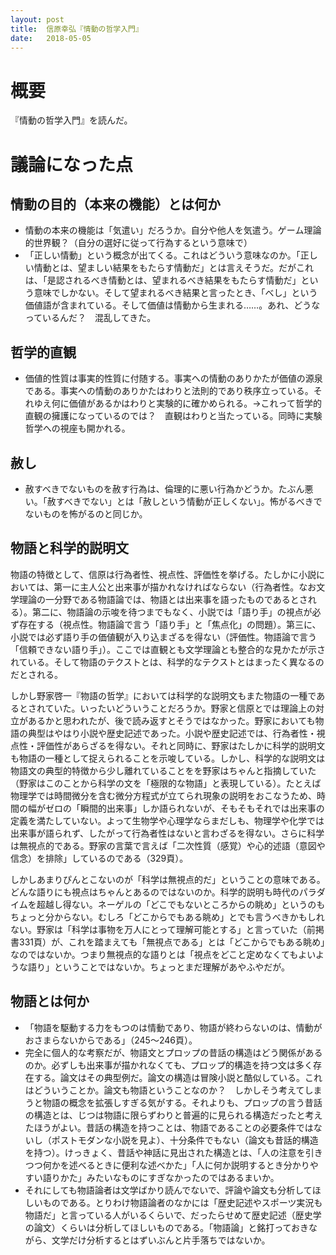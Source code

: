 ```yaml
---
layout: post
title:  信原幸弘『情動の哲学入門』
date:   2018-05-05
---
```


# 概要
『情動の哲学入門』を読んだ。

# 議論になった点
## 情動の目的（本来の機能）とは何か
* 情動の本来の機能は「気遣い」だろうか。自分や他人を気遣う。ゲーム理論的世界観？（自分の選好に従って行為するという意味で）
* 「正しい情動」という概念が出てくる。これはどういう意味なのか。「正しい情動とは、望ましい結果をもたらす情動だ」とは言えそうだ。だがこれは、「是認されるべき情動とは、望まれるべき結果をもたらす情動だ」という意味でしかない。そして望まれるべき結果と言ったとき、「べし」という価値語が含まれている。そして価値は情動から生まれる……。あれ、どうなっているんだ？　混乱してきた。

## 哲学的直観
* 価値的性質は事実的性質に付随する。事実への情動のありかたが価値の源泉である。事実への情動のありかたはわりと法則的であり秩序立っている。それゆえ何に価値があるかはわりと実験的に確かめられる。→これって哲学的直観の擁護になっているのでは？　直観はわりと当たっている。同時に実験哲学への視座も開かれる。

## 赦し
* 赦すべきでないものを赦す行為は、倫理的に悪い行為かどうか。たぶん悪い。「赦すべきでない」とは「赦しという情動が正しくない」。怖がるべきでないものを怖がるのと同じか。

## 物語と科学的説明文
物語の特徴として、信原は行為者性、視点性、評価性を挙げる。たしかに小説においては、第一に主人公と出来事が描かれなければならない（行為者性。なお文学理論の一分野である物語論では、物語とは出来事を語ったものであるとされる）。第二に、物語論の示唆を待つまでもなく、小説では「語り手」の視点が必ず存在する（視点性。物語論で言う「語り手」と「焦点化」の問題）。第三に、小説では必ず語り手の価値観が入り込まざるを得ない（評価性。物語論で言う「信頼できない語り手」）。ここでは直観とも文学理論とも整合的な見かたが示されている。そして物語のテクストとは、科学的なテクストとはまったく異なるのだとされる。

しかし野家啓一『物語の哲学』においては科学的な説明文もまた物語の一種であるとされていた。いったいどういうことだろうか。野家と信原とでは理論上の対立があるかと思われたが、後で読み返すとそうではなかった。野家においても物語の典型はやはり小説や歴史記述であった。小説や歴史記述では、行為者性・視点性・評価性があらざるを得ない。それと同時に、野家はたしかに科学的説明文も物語の一種として捉えられることを示唆している。しかし、科学的な説明文は物語文の典型的特徴から少し離れていることをを野家はちゃんと指摘していた（野家はこのことから科学の文を「極限的な物語」と表現している）。たとえば物理学では時間微分を含む微分方程式が立てられ現象の説明をおこなうため、時間の幅がゼロの「瞬間的出来事」しか語られないが、そもそもそれでは出来事の定義を満たしていない。よって生物学や心理学ならまだしも、物理学や化学では出来事が語られず、したがって行為者性はないと言わざるを得ない。さらに科学は無視点的である。野家の言葉で言えば「二次性質（感覚）や心的述語（意図や信念）を排除」しているのである（329頁）。

しかしあまりぴんとこないのが「科学は無視点的だ」ということの意味である。どんな語りにも視点はちゃんとあるのではないのか。科学的説明も時代のパラダイムを超越し得ない。ネーゲルの「どこでもないところからの眺め」というのもちょっと分からない。むしろ「どこからでもある眺め」とでも言うべきかもしれない。野家は「科学は事物を万人にとって理解可能とする」と言っていた（前掲書331頁）が、これを踏まえても「無視点である」とは「どこからでもある眺め」なのではないか。つまり無視点的な語りとは「視点をどこと定めなくてもよいような語り」ということではないか。ちょっとまだ理解があやふやだが。

## 物語とは何か
* 「物語を駆動する力をもつのは情動であり、物語が終わらないのは、情動がおさまらないからである」（245〜246頁）。
* 完全に個人的な考察だが、物語文とプロップの昔話の構造はどう関係があるのか。必ずしも出来事が描かれなくても、プロップ的構造を持つ文は多く存在する。論文はその典型例だ。論文の構造は冒険小説と酷似している。これはどういうことか。論文も物語ということなのか？　しかしそう考えてしまうと物語の概念を拡張しすぎる気がする。それよりも、プロップの言う昔話の構造とは、じつは物語に限らずわりと普遍的に見られる構造だったと考えたほうがよい。昔話の構造を持つことは、物語であることの必要条件ではないし（ポストモダンな小説を見よ）、十分条件でもない（論文も昔話的構造を持つ）。けっきょく、昔話や神話に見出された構造とは、「人の注意を引きつつ何かを述べるときに便利な述べかた」「人に何か説明するとき分かりやすい語りかた」みたいなものにすぎなかったのではあるまいか。
* それにしても物語論者は文学ばかり読んでないで、評論や論文も分析してほしいものである。とりわけ物語論者のなかには「歴史記述やスポーツ実況も物語だ」と言っている人がいるくらいで、だったらせめて歴史記述（歴史学の論文）くらいは分析してほしいものである。「物語論」と銘打っておきながら、文学だけ分析するとはずいぶんと片手落ちではないか。
